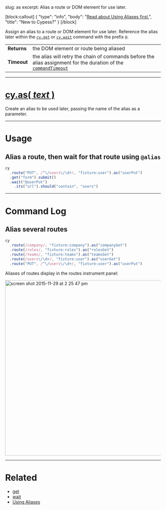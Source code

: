slug: as
excerpt: Alias a route or DOM element for use later.

[block:callout]
{
  "type": "info",
  "body": "[Read about Using Aliases first.](https://on.cypress.io/guides/using-aliases)",
  "title": "New to Cypess?"
}
[/block]

Assign an alias to a route or DOM element for use later. Reference the alias later within the [`cy.get`](https://on.cypress.io/api/get) or [`cy.wait`](https://on.cypress.io/api/wait) command with the prefix `@`.

| | |
|--- | --- |
| **Returns** | the DOM element or route being aliased  |
| **Timeout** | the alias will retry the chain of commands before the alias assignment for the duration of the [`commandTimeout`](https://on.cypress.io/guides/configuration#section-global) |

***

# [cy.as( *text* )](#section-usage)

Create an alias to be used later, passing the name of the alias as a parameter.

***

# Usage

## Alias a route, then wait for that route using `@alias`

```javascript
cy
  .route("PUT", /^\/users\/\d+/, "fixture:user").as("userPut")
  .get("form").submit()
  .wait("@userPut")
    .its("url").should("contain", "users")

```

***

# Command Log

## Alias several routes

```javascript
cy
  .route(/company/, "fixture:company").as("companyGet")
  .route(/roles/, "fixture:roles").as("rolesGet")
  .route(/teams/, "fixture:teams").as("teamsGet")
  .route(/users\/\d+/, "fixture:user").as("userGet")
  .route("PUT", /^\/users\/\d+/, "fixture:user").as("userPut")
```

Aliases of routes display in the routes instrument panel:

<img width="567" alt="screen shot 2015-11-29 at 2 25 47 pm" src="https://cloud.githubusercontent.com/assets/1271364/11459470/22e31e54-96a5-11e5-8895-a6ff5f8bb973.png">

***

# Related

- [get](https://on.cypress.io/api/get)
- [wait](https://on.cypress.io/api/wait)
- [Using Aliases](https://on.cypress.io/guides/using-aliases)